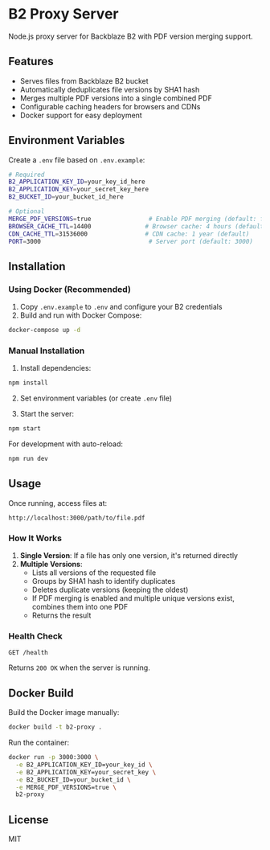 # B2 Proxy Server

Node.js proxy server for Backblaze B2 with PDF version merging support.

## Features

- Serves files from Backblaze B2 bucket
- Automatically deduplicates file versions by SHA1 hash
- Merges multiple PDF versions into a single combined PDF
- Configurable caching headers for browsers and CDNs
- Docker support for easy deployment

## Environment Variables

Create a `.env` file based on `.env.example`:

```bash
# Required
B2_APPLICATION_KEY_ID=your_key_id_here
B2_APPLICATION_KEY=your_secret_key_here
B2_BUCKET_ID=your_bucket_id_here

# Optional
MERGE_PDF_VERSIONS=true                # Enable PDF merging (default: false)
BROWSER_CACHE_TTL=14400               # Browser cache: 4 hours (default)
CDN_CACHE_TTL=31536000                # CDN cache: 1 year (default)
PORT=3000                              # Server port (default: 3000)
```

## Installation

### Using Docker (Recommended)

1. Copy `.env.example` to `.env` and configure your B2 credentials
2. Build and run with Docker Compose:

```bash
docker-compose up -d
```

### Manual Installation

1. Install dependencies:

```bash
npm install
```

2. Set environment variables (or create `.env` file)

3. Start the server:

```bash
npm start
```

For development with auto-reload:

```bash
npm run dev
```

## Usage

Once running, access files at:

```
http://localhost:3000/path/to/file.pdf
```

### How It Works

1. **Single Version**: If a file has only one version, it's returned directly
2. **Multiple Versions**:
   - Lists all versions of the requested file
   - Groups by SHA1 hash to identify duplicates
   - Deletes duplicate versions (keeping the oldest)
   - If PDF merging is enabled and multiple unique versions exist, combines them into one PDF
   - Returns the result

### Health Check

```
GET /health
```

Returns `200 OK` when the server is running.

## Docker Build

Build the Docker image manually:

```bash
docker build -t b2-proxy .
```

Run the container:

```bash
docker run -p 3000:3000 \
  -e B2_APPLICATION_KEY_ID=your_key_id \
  -e B2_APPLICATION_KEY=your_secret_key \
  -e B2_BUCKET_ID=your_bucket_id \
  -e MERGE_PDF_VERSIONS=true \
  b2-proxy
```

## License

MIT
